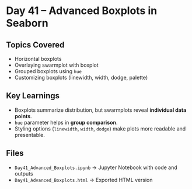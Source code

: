 # Day 41 – Advanced Boxplots in Seaborn

##  Topics Covered  
- Horizontal boxplots
- Overlaying swarmplot with boxplot 
- Grouped boxplots using `hue`
- Customizing boxplots (linewidth, width, dodge, palette)

##  Key Learnings
- Boxplots summarize distribution, but swarmplots reveal **individual data points**.
- `hue` parameter helps in **group comparison**.
- Styling options (`linewidth`, `width`, `dodge`) make plots more readable and presentable.

##  Files
- `Day41_Advanced_Boxplots.ipynb` → Jupyter Notebook with code and outputs  
- `Day41_Advanced_Boxplots.html` → Exported HTML version  


